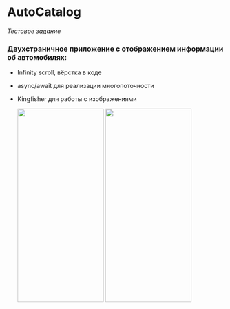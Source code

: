 # AutoCatalog
*Тестовое задание*

### **Двухстраничное приложение с отображением информации об автомобилях:**
- Infinity scroll, вёрстка в коде
- async/await для реализации многопоточности
- Kingfisher для работы с изображениями

  <img src="ReadMeAssets/main-screen.gif" width="200" height="450">   <img src="ReadMeAssets/posts-screen.gif" width="200" height="450">
